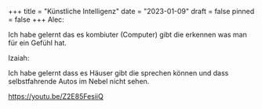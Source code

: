 +++
title = "Künstliche Intelligenz"
date = "2023-01-09"
draft = false
pinned = false
+++
Alec:

I﻿ch habe gelernt das es kombiuter (Computer) gibt die erkennen was man für ein Gefühl hat.

Izaiah:

I﻿ch habe gelernt dass es Häuser gibt die sprechen können und dass selbstfahrende Autos im Nebel nicht sehen.



<https://youtu.be/Z2E85FesiiQ>